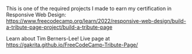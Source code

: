 This is one of the required projects I made to earn my certification in Responsive Web Design:
https://www.freecodecamp.org/learn/2022/responsive-web-design/build-a-tribute-page-project/build-a-tribute-page


Learn about Tim Berners-Lee! Live page at https://gakrita.github.io/FreeCodeCamp-Tribute-Page/
